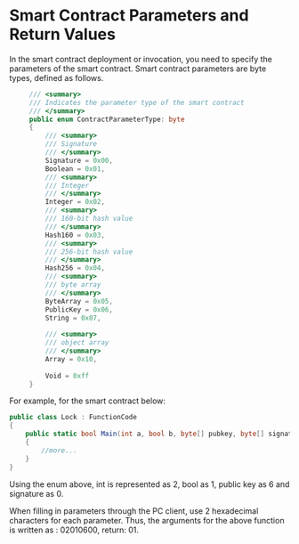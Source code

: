 # Smart Contract Parameters and Return Values

In the smart contract deployment or invocation, you need to specify the parameters of the smart contract. Smart contract parameters are byte types, defined as follows.

```c#
     /// <summary>
     /// Indicates the parameter type of the smart contract
     /// </summary>
     public enum ContractParameterType: byte
     {
         /// <summary>
         /// Signature
         /// </summary>
         Signature = 0x00,
         Boolean = 0x01,
         /// <summary>
         /// Integer
         /// </summary>
         Integer = 0x02,
         /// <summary>
         /// 160-bit hash value
         /// </summary>
         Hash160 = 0x03,
         /// <summary>
         /// 256-bit hash value
         /// </summary>
         Hash256 = 0x04,
         /// <summary>
         /// byte array
         /// </summary>
         ByteArray = 0x05,
         PublicKey = 0x06,
         String = 0x07,
         
         /// <summary>
         /// object array
         /// </summary>
         Array = 0x10,
         
         Void = 0xff
     }
```
For example, for the smart contract below:

```c#
public class Lock : FunctionCode
{
    public static bool Main(int a, bool b, byte[] pubkey, byte[] signature)
    {
        //more...
    }
}
```
Using the enum above, int is represented as 2, bool as 1, public key as 6 and signature as 0.

When filling in parameters through the PC client, use 2 hexadecimal characters for each parameter. Thus, the arguments for the above function is written as : 02010600, return: 01.
